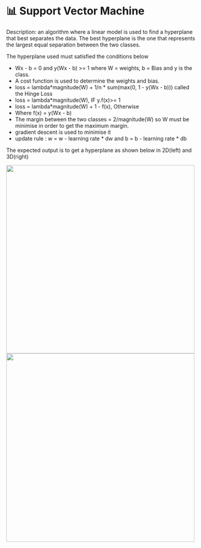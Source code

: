 # 📊 Support Vector Machine
Description: an algorithm where a linear model is used to find a hyperplane that best separates the data.
The best hyperplane is the one that represents the largest equal separation between the two classes.

The hyperplane used must satisfied the conditions below

- Wx - b = 0 and y(Wx - b) >= 1 where W = weights, b = Bias and y is the class.
- A cost function is used to determine the weights and bias.
- loss = lambda*magnitude(W) + 1/n * sum(max(0, 1 - y(Wx - b))) called the Hinge Loss
- loss = lambda*magnitude(W), IF y.f(x)>= 1
- loss = lambda*magnitude(W) + 1 - f(x),    Otherwise
- Where f(x) = y(Wx - b)
- The margin between the two classes = 2/magnitude(W) so W must be minimise in order to get the maximum margin.
- gradient descent is used to minimise it 
- update rule : w = w - learning rate * dw and b = b - learning rate * db

The expected output is to get a hyperplane as shown below in 2D(left) and 3D(right)

<img src = "https://github.com/Antonio417/Computer_Vision_and_Machine_Learning_Portfolio/blob/main/Machine%20Learning/SVM/svm2d.gif" width="500" height="500" /> <img src = "https://github.com/Antonio417/Computer_Vision_and_Machine_Learning_Portfolio/blob/main/Machine%20Learning/SVM/Linear3D.gif" width="500" height="500" />

       
